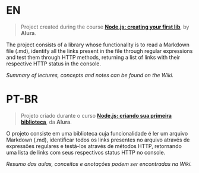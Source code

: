 # EN

> Project created during the course [**Node.js: creating your first lib**](https://cursos.alura.com.br/course/nodejs-criando-primeira-biblioteca), by **Alura**.

The project consists of a library whose functionality is to read a Markdown file (.md), identify all the links present in the file through regular expressions and test them through HTTP methods, returning a list of links with their respective HTTP status in the console.

*Summary of lectures, concepts and notes can be found on the Wiki.*

# PT-BR

> Projeto criado durante o curso [**Node.js: criando sua primeira biblioteca**](https://cursos.alura.com.br/course/nodejs-criando-primeira-biblioteca), da **Alura**.

O projeto consiste em uma biblioteca cuja funcionalidade é ler um arquivo Markdown (.md), identificar todos os links presentes no arquivo através de expressões regulares e testá-los através de métodos HTTP, retornando uma lista de links com seus respectivos status HTTP no console. 

*Resumo das aulas, conceitos e anotações podem ser encontradas na Wiki.*

